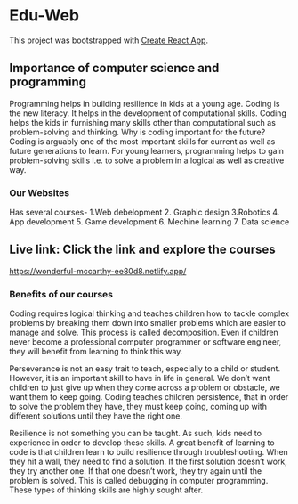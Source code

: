 # Edu-Web

This project was bootstrapped with [Create React App](https://github.com/facebook/create-react-app).

## Importance of computer science and programming


Programming helps in building resilience in kids at a young age. Coding is the new literacy. It helps in the development of computational skills. Coding helps the kids in furnishing many skills other than computational such as problem-solving and thinking.
Why is coding important for the future?
Coding is arguably one of the most important skills for current as well as future generations to learn. For young learners, programming helps to gain problem-solving skills i.e. to solve a problem in a logical as well as creative way.

### Our Websites

Has several courses-
1.Web debelopment
2. Graphic design
3.Robotics
4. App development
5. Game development
6. Mechine learning
7. Data science

## Live link: Click the link and explore the courses

https://wonderful-mccarthy-ee80d8.netlify.app/

### Benefits of our courses

Coding requires logical thinking and teaches children how to tackle complex problems by breaking them down into smaller problems which are easier to manage and solve. This process is called decomposition. Even if children never become a professional computer programmer or software engineer, they will benefit from learning to think this way.

Perseverance is not an easy trait to teach, especially to a child or student. However, it is an important skill to have in life in general. We don’t want children to just give up when they come across a problem or obstacle, we want them to keep going. Coding teaches children persistence, that in order to solve the problem they have, they must keep going, coming up with different solutions until they have the right one.

Resilience is not something you can be taught. As such, kids need to experience in order to develop these skills. A great benefit of learning to code is that children learn to build resilience through troubleshooting. When they hit a wall, they need to find a solution. If the first solution doesn’t work, they try another one. If that one doesn’t work, they try again until the problem is solved. This is called debugging in computer programming. These types of thinking skills are highly sought after.

